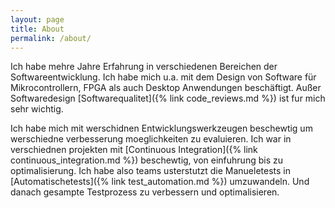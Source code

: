 ```yaml
---
layout: page
title: About
permalink: /about/
---
```

Ich habe mehre Jahre Erfahrung in verschiedenen Bereichen der Softwareentwicklung. 
Ich habe mich u.a. mit dem Design von Software für Mikrocontrollern, FPGA als auch 
Desktop Anwendungen beschäftigt. Außer Softwaredesign [Softwarequalitet]({% link code_reviews.md %})
ist fur mich sehr wichtig. 

Ich habe mich mit werschidnen Entwicklungswerkzeugen beschewtig um werschiedne 
verbesserung moeglichkeiten zu evaluieren. Ich war in verschiednen projekten mit 
[Continuous Integration]({% link continuous_integration.md %}) beschewtig, von 
einfuhrung bis zu optimalisierung. Ich habe also teams usterstutzt die Manueletests
in [Automatischetests]({% link test_automation.md %}) umzuwandeln. Und danach
gesampte Testprozess zu verbessern und optimalisieren. 

